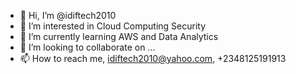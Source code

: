 - 👋 Hi, I’m @idiftech2010
- 👀 I’m interested in Cloud Computing Security
- 🌱 I’m currently learning AWS and Data Analytics 
- 💞️ I’m looking to collaborate on ...
- 📫 How to reach me, idiftech2010@yahoo.com, +2348125191913

<!---
idiftech2010/idiftech2010 is a ✨ special ✨ repository because its `README.md` (this file) appears on your GitHub profile.
You can click the Preview link to take a look at your changes.
--->
